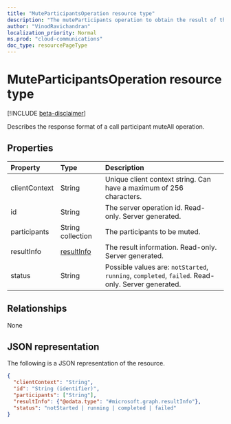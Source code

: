 ```yaml
--- 
title: "MuteParticipantsOperation resource type"
description: "The muteParticipants operation to obtain the result of the muteAll action."
author: "VinodRavichandran"
localization_priority: Normal
ms.prod: "cloud-communications"
doc_type: resourcePageType
---
```



# MuteParticipantsOperation resource type

[!INCLUDE [beta-disclaimer](../../includes/beta-disclaimer.md)]

Describes the response format of a call participant muteAll operation.

## Properties

| Property                       | Type                        | Description                                                                                                                                       |
| :----------------------------- | :---------------------------| :-------------------------------------------------------------------------------------------------------------------------------------------------|
| clientContext                  | String                      | Unique client context string. Can have a maximum of 256 characters.                                                                               |
| id                             | String                      | The server operation id. Read-only. Server generated.                                                                                             |
| participants                   | String collection           | The participants to be muted.                                                                                                                     |
| resultInfo                     | [resultInfo](resultinfo.md) | The result information.  Read-only. Server generated.                                                                                             |
| status                         | String                      | Possible values are: `notStarted`, `running`, `completed`, `failed`. Read-only. Server generated.                                                 |

## Relationships
None

## JSON representation

The following is a JSON representation of the resource.

<!-- {
  "blockType": "resource",
  "optionalProperties": [

  ],
  "@odata.type": "microsoft.graph.muteParticipantsOperation"
}-->
```json
{
  "clientContext": "String",
  "id": "String (identifier)",
  "participants": ["String"],
  "resultInfo": {"@odata.type": "#microsoft.graph.resultInfo"},
  "status": "notStarted | running | completed | failed"
}
```

<!-- uuid: 8fcb5dbc-d5aa-4681-8e31-b001d5168d79
2015-10-25 14:57:30 UTC -->
<!-- {
  "type": "#page.annotation",
  "description": "muteParticipantsOperation resource",
  "keywords": "",
  "section": "documentation",
  "tocPath": ""
}-->

